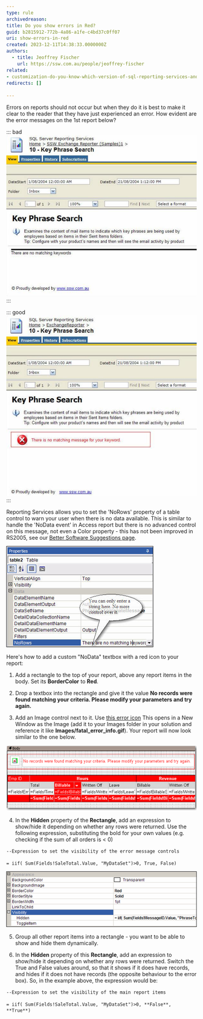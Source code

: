 ```yaml
---
type: rule
archivedreason:
title: Do you show errors in Red?
guid: b2815912-772b-4a86-a1fe-c4bd37c0ff07
uri: show-errors-in-red
created: 2023-12-11T14:38:33.0000000Z
authors: 
  - title: Jeoffrey Fischer
    url: https://ssw.com.au/people/jeoffrey-fischer
related:
- customization-do-you-know-which-version-of-sql-reporting-services-and-visual-studio-you-are-using
redirects: []

---
```


<!--endintro-->

Errors on reports should not occur but when they do it is best to make it clear to the reader that they have just experienced an error.
How evident are the error messages on the 1st report below?

::: bad  
![Figure: Bad example - Using the default NoRows property of the table control - error message is not clear enough](RSErrorMessageT1.jpg)  
:::

::: good  
![Figure: Good example - Use a customized textbox and icon to show the error message in red](RSErrorMessageT2.jpg) 
:::

Reporting Services allows you to set the 'NoRows' property of a table control to warn your user when there is no data available. This is similar to handle the 'NoData event' in Access report but there is no advanced control on this message, not even a Color property - this has not been improved in RS2005, see our [Better Software Suggestions page](https://www.ssw.com.au/ssw/Standards/Rules/RulesToBetterSQLReportingServices.aspx#Subscription).

![Figure: NoRow property of Table control only allow simple string](RSErrorMessageT3.jpg)

Here's how to add a custom "NoData" textbox with a red icon to your report:

1. Add a rectangle to the top of your report, above any report items in the body. Set its **BorderColor** to **Red**.

2. Drop a textbox into the rectangle and give it the value **No records were found matching your criteria. Please modify your parameters and try again.**

3. Add an Image control next to it. Use [this error icon](https://www.ssw.com.au/ssw/Images/ErrorMessage/fatal_error_info.gif) This opens in a New Window as the Image (add it to your Images folder in your solution and reference it like **Images/fatal_error_info.gif**). Your report will now look similar to the one below.

![Figure: Adding a custom error message to your report](RSErrorMessageT4.gif)

4. In the **Hidden** property of the **Rectangle**, add an expression to show/hide it depending on whether any rows were returned. Use the following expression, substituting the bold for your own values (e.g. checking if the sum of all orders is < 0)

```
--Expression to set the visibility of the error message controls

= iif( Sum(Fields!SaleTotal.Value, "MyDataSet")>0, True, False)
```

![Figure: The Hidden property of the rectangle](RSErrorMessageT5.gif)

5. Group all other report items into a rectangle - you want to be able to show and hide them dynamically.

6. In the **Hidden** property of this **Rectangle**, add an expression to show/hide it depending on whether any rows were returned. Switch the True and False values around, so that it shows if it does have records, and hides if it does not have records (the opposite behaviour to the error box). So, in the example above, the expression would be:

```
--Expression to set the visibility of the main report items

= iif( Sum(Fields!SaleTotal.Value, "MyDataSet")>0, **False**, **True**)
```